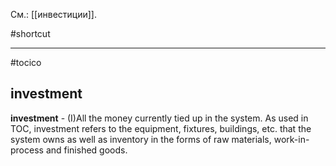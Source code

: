 См.: [[инвестиции]].

#shortcut




<hr/>

#tocico

## investment

<b>investment</b> - (I)All the money currently tied up in the system. As used in TOC, investment refers to the equipment, fixtures, buildings, etc. that the system owns as well as inventory in the forms of raw materials, work-in-process and finished goods. 


